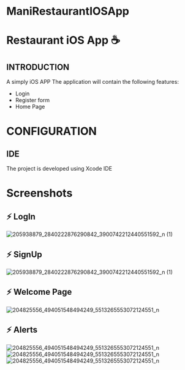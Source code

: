 # ManiRestaurantIOSApp
# Restaurant iOS App :coffee: 

## INTRODUCTION
A simply iOS APP
The application will contain the following features:

* Login 
* Register form
* Home Page

# CONFIGURATION
## IDE

The project is developed using Xcode IDE

# Screenshots
## ⚡ LogIn

![205938879_2840222876290842_3900742212440551592_n (1)](https://scontent.fprn6-1.fna.fbcdn.net/v/t1.15752-9/245129527_2405617789573512_2655687919473667355_n.png?_nc_cat=103&ccb=1-5&_nc_sid=ae9488&_nc_ohc=W2nIGJI68BMAX_kGGea&_nc_ht=scontent.fprn6-1.fna&oh=040d932043ba700d712b6357e751b833&oe=618B087C)



## ⚡ SignUp
![205938879_2840222876290842_3900742212440551592_n (1)](https://user-images.githubusercontent.com/44116298/123434805-27f03e00-d5cd-11eb-8739-14dcc359e105.png)

## ⚡ Welcome Page
![204825556_494051548494249_5513265553072124551_n](https://user-images.githubusercontent.com/44116298/123434869-3cccd180-d5cd-11eb-9660-56cce4b32cf8.png)

## ⚡ Alerts
![204825556_494051548494249_5513265553072124551_n](https://scontent.fprn6-1.fna.fbcdn.net/v/t1.15752-9/245210397_670709187226663_8370247872575276620_n.png?_nc_cat=100&ccb=1-5&_nc_sid=ae9488&_nc_ohc=cFz7pEy50uUAX-GCH7d&_nc_ht=scontent.fprn6-1.fna&oh=bdac3fade1bb5e769c6c59c0319e8986&oe=618AFE4E)
![204825556_494051548494249_5513265553072124551_n](https://scontent.fprn6-1.fna.fbcdn.net/v/t1.15752-9/245073138_394789502303729_872261637081330779_n.png?_nc_cat=100&ccb=1-5&_nc_sid=ae9488&_nc_ohc=qAHor2tbnoQAX9XHt_2&_nc_ht=scontent.fprn6-1.fna&oh=f08a3601dca7f5593d0612b7649d3c5f&oe=618992F5)
![204825556_494051548494249_5513265553072124551_n](https://scontent.fprn6-1.fna.fbcdn.net/v/t1.15752-9/245192124_399690764942795_9042514977873051917_n.png?_nc_cat=101&ccb=1-5&_nc_sid=ae9488&_nc_ohc=qXsWdW5CVSYAX-tuEIM&_nc_ht=scontent.fprn6-1.fna&oh=60187ff49ec3ffc4998295dc8a07582d&oe=618BD6CB)

